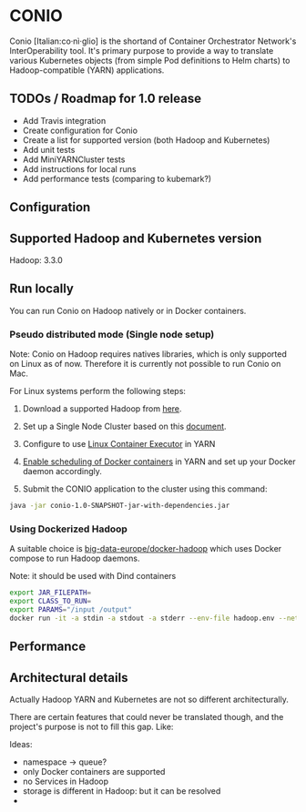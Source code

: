 # CONIO

<!--
TODO: CONIO LOGO??
-->

Conio \[Italian:co·nì·glio\] is the shortand of Container Orchestrator Network's InterOperability tool.
It's primary purpose to provide a way to translate various Kubernetes objects (from simple Pod definitions to Helm charts) to Hadoop-compatible (YARN) applications.

## TODOs / Roadmap for 1.0 release

- Add Travis integration
- Create configuration for Conio
- Create a list for supported version (both Hadoop and Kubernetes)
- Add unit tests
- Add MiniYARNCluster tests
- Add instructions for local runs
- Add performance tests (comparing to kubemark?)

## Configuration

<!--
TODO: write this part

we probably need these configurations:
- what queue should the app be placed in?
  this can be something like: static:"root.conio" or dynamic:"root."+namespace
-
-->

## Supported Hadoop and Kubernetes version

Hadoop: 3.3.0

## Run locally

You can run Conio on Hadoop natively or in Docker containers. 

### Pseudo distributed mode (Single node setup)

Note: Conio on Hadoop requires natives libraries, which is only supported on Linux as of now. 
Therefore it is currently not possible to run Conio on Mac.

For Linux systems perform the following steps:

1. Download a supported Hadoop from [here](https://archive.apache.org/dist/hadoop/common/hadoop-3.3.0/hadoop-3.3.0.tar.gz).

1. Set up a Single Node Cluster based on this [document](https://hadoop.apache.org/docs/current/hadoop-project-dist/hadoop-common/SingleCluster.html).

1. Configure to use [Linux Container Executor](https://hadoop.apache.org/docs/r3.3.0/hadoop-yarn/hadoop-yarn-site/SecureContainer.html#Linux_Secure_Container_Executor) in YARN

1. [Enable scheduling of Docker containers](https://hadoop.apache.org/docs/r3.3.0/hadoop-yarn/hadoop-yarn-site/DockerContainers.html) in YARN and set up your Docker daemon accordingly.

1. Submit the CONIO application to the cluster using this command:
```bash
java -jar conio-1.0-SNAPSHOT-jar-with-dependencies.jar
```

### Using Dockerized Hadoop

A suitable choice is [big-data-europe/docker-hadoop](https://github.com/big-data-europe/docker-hadoop) which uses Docker compose to run Hadoop daemons.

Note: it should be used with Dind containers

```bash
export JAR_FILEPATH=
export CLASS_TO_RUN=
export PARAMS="/input /output"
docker run -it -a stdin -a stdout -a stderr --env-file hadoop.env --network docker-hadoop_default bde2020/hadoop-base:latest -- hdfs dfs -ls /
```

## Performance

<!--
TODO: might be interesting to compare on some samples
note: this number does not imply anything
-->

## Architectural details

Actually Hadoop YARN and Kubernetes are not so different architecturally.

There are certain features that could never be translated though, and the project's purpose is not to fill this gap.
Like: <!-- TODO: fill this -->

Ideas:
- namespace -> queue?
- only Docker containers are supported
- no Services in Hadoop
- storage is different in Hadoop: but it can be resolved
-   
